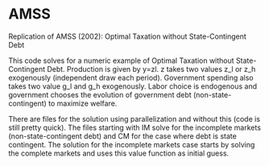 # AMSS
Replication of AMSS (2002): Optimal Taxation without State-Contingent Debt

This code solves for a numeric example of Optimal Taxation without State-Contingent Debt. Production is given by y=zl. z takes two values z_l or z_h exogenously
(independent draw each period). Government spending also takes two value g_l and g_h exogenously. Labor choice is endogenous and government chooses the evolution of government debt
(non-state-contingent) to maximize welfare.

There are files for the solution using parallelization and without this (code is still pretty quick).
The files starting with IM solve for the incomplete markets (non-state-contingent debt) and CM for the case where debt is state contingent. The solution for the incomplete markets
case starts by solving the complete markets and uses this value function as initial guess.
